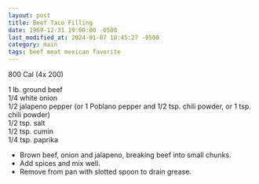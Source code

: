 ```yaml
---
layout: post
title: Beef Taco Filling
date: 1969-12-31 19:00:00 -0500
last_modified_at: 2024-01-07 10:45:27 -0500
category: main
tags: beef meat mexican favorite
---
```

800 Cal (4x 200)
  
1 lb. ground beef  
1/4 white onion  
1/2 jalapeno pepper (or 1 Poblano pepper and 1/2 tsp. chili powder, or 1 tsp. chili powder)  
1/2 tsp. salt  
1/2 tsp. cumin  
1/4 tsp. paprika  


* Brown beef, onion and jalapeno, breaking beef into small chunks.
* Add spices and mix well.
* Remove from pan with slotted spoon to drain grease.
